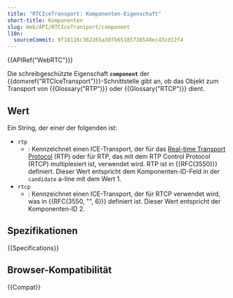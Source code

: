 ```yaml
---
title: "RTCIceTransport: Komponenten-Eigenschaft"
short-title: Komponenten
slug: Web/API/RTCIceTransport/component
l10n:
  sourceCommit: 9f18116c362265a3dfb65185728548ec43cd12f4
---
```


{{APIRef("WebRTC")}}

Die schreibgeschützte Eigenschaft **`component`** der {{domxref("RTCIceTransport")}}-Schnittstelle gibt an, ob das Objekt zum Transport von {{Glossary("RTP")}} oder {{Glossary("RTCP")}} dient.

## Wert

Ein String, der einer der folgenden ist:

- `rtp`
  - : Kennzeichnet einen ICE-Transport, der für das [Real-time Transport Protocol](/de/docs/Web/API/WebRTC_API/Intro_to_RTP) (RTP) oder für RTP, das mit dem RTP Control Protocol (RTCP) multiplexiert ist, verwendet wird. RTP ist in {{RFC(3550)}} definiert. Dieser Wert entspricht dem Komponenten-ID-Feld in der `candidate` a-line mit dem Wert 1.
- `rtcp`
  - : Kennzeichnet einen ICE-Transport, der für RTCP verwendet wird, was in {{RFC(3550, "", 6)}} definiert ist. Dieser Wert entspricht der Komponenten-ID 2.

## Spezifikationen

{{Specifications}}

## Browser-Kompatibilität

{{Compat}}
